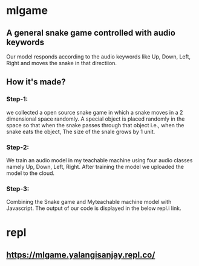 # mlgame
## A general snake game controlled with audio keywords

Our model responds according to the audio keywords like Up, Down, Left, Right and moves the snake in that directiion.

## How it's made?

### Step-1:
we collected a open source snake game in which a snake moves in a 2 dimensional space randomly. A special object is placed randomly in the space so that when the snake passes through that object i.e., when the snake eats the object, The size of the snale grows by 1 unit.

### Step-2:
We train an audio model in my teachable machine using four audio classes namely Up, Down, Left, Right. After training the model we uploaded the model to the cloud.

### Step-3:
Combining the Snake game and Myteachable machine model with Javascript.
The output of our code is displayed in the below repl.i link.

# repl
## https://mlgame.yalangisanjay.repl.co/

